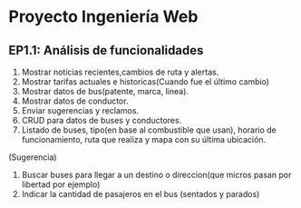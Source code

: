 # Proyecto Ingeniería Web
## EP1.1: Análisis de funcionalidades

1. Mostrar noticias recientes,cambios de ruta y alertas.
2. Mostrar tarifas actuales e historicas(Cuando fue el último cambio)
3. Mostrar datos de bus(patente, marca, linea).
4. Mostrar datos de conductor.
5. Enviar sugerencias y reclamos.
6. CRUD para datos de buses y conductores.
7. Listado de buses, tipo(en base al combustible que usan), horario de funcionamiento, ruta que realiza y mapa con su última ubicación.

(Sugerencia)
1) Buscar buses para llegar a un destino o direccion(que micros pasan por libertad por ejemplo)
2) Indicar la cantidad de pasajeros en el bus (sentados y parados)
